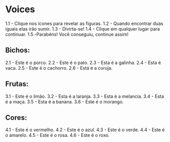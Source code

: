 # Voices
1.1 - Clique nos ícones para revelar as figuras.
1.2 - Quando encontrar duas iguais elas irão sumir.
1.3 - Divirta-se!
1.4 - Clique em qualquer lugar para continuar.
1.5 -Parabéns! Você conseguiu, continue assim!

## Bichos:
2.1 - Este é o porco.
2.2 - Este é o pato.
2.3 - Esta é a galinha.
2.4 - Esta é vaca.
2.5 - Este é o cachorro.
2.6 - Está é a coruja.

## Frutas:
3.1 - Este é o limão.
3.2 - Esta é a laranja.
3.3 - Esta é a melancia.
3.4 - Esta é a maça.
3.5 - Esta é a banana.
3.6 - Este é o morango.



## Cores:
4.1 - Este é o vermelho.
4.2 - Este é o azul.
4.3 - Este é o verde.
4.4 - Este é o amarelo.
4.5 - Este é o rosa.
4.6 - Este é o roxo.

